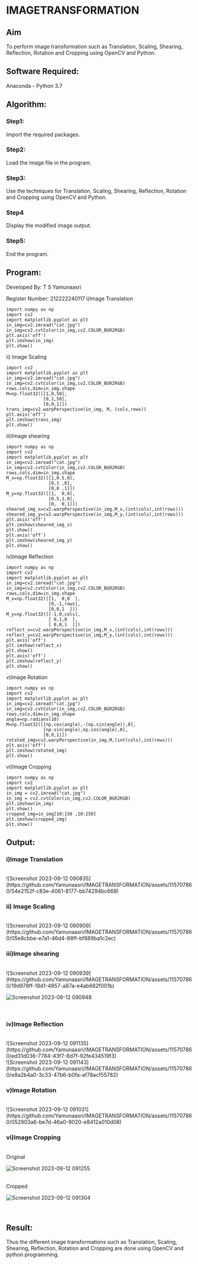 # IMAGETRANSFORMATION

## Aim
To perform image transformation such as Translation, Scaling, Shearing, Reflection, Rotation and Cropping using OpenCV and Python.

## Software Required:
Anaconda - Python 3.7

## Algorithm:
### Step1:
Import the required packages.

### Step2:
Load the image file in the program.

### Step3:
Use the techniques for Translation, Scaling, Shearing, Reflection, Rotation and Cropping using OpenCV and Python.

### Step4
Display the modified image output.

### Step5:
End the program.



## Program:

Developed By: T S Yamunaasri

Register Number: 212222240117
i)Image Translation
```
import numpy as np
import cv2
import matplotlib.pyplot as plt
in_img=cv2.imread("cat.jpg")
in_img=cv2.cvtColor(in_img,cv2.COLOR_BGR2RGB)
plt.axis('off')
plt.imshow(in_img)
plt.show()
```
ii) Image Scaling
```import numpy as np
import cv2
import matplotlib.pyplot as plt
in_img=cv2.imread("cat.jpg")
in_img=cv2.cvtColor(in_img,cv2.COLOR_BGR2RGB)
rows,cols,dim=in_img.shape
M=np.float32([[1,0,50],
              [0,1,50],
              [0,0,1]])
trans_img=cv2.warpPerspective(in_img, M, (cols,rows))
plt.axis('off')
plt.imshow(trans_img)
plt.show() 
```

iii)Image shearing

```
import numpy as np
import cv2
import matplotlib.pyplot as plt
in_img=cv2.imread("cat.jpg")
in_img=cv2.cvtColor(in_img,cv2.COLOR_BGR2RGB)
rows,cols,dim=in_img.shape
M_x=np.float32([[1,0.5,0],
                [0,1 ,0],
                [0,0 ,1]])
M_y=np.float32([[1,  0,0],
                [0.5,1,0],
                [0,  0,1]])
sheared_img_x=cv2.warpPerspective(in_img,M_x,(int(cols),int(rows)))
sheared_img_y=cv2.warpPerspective(in_img,M_y,(int(cols),int(rows)))
plt.axis('off')
plt.imshow(sheared_img_x)
plt.show()
plt.axis('off')
plt.imshow(sheared_img_y)
plt.show()
```

iv)Image Reflection
```
import numpy as np
import cv2
import matplotlib.pyplot as plt
in_img=cv2.imread("cat.jpg")
in_img=cv2.cvtColor(in_img,cv2.COLOR_BGR2RGB)
rows,cols,dim=in_img.shape
M_x=np.float32([[1,  0,0  ],
                [0,-1,rows],
                [0,0,1  ]])
M_y=np.float32([[-1,0,cols],
                [ 0,1,0  ],
                [ 0,0,1  ]])
reflect_x=cv2.warpPerspective(in_img,M_x,(int(cols),int(rows)))
reflect_y=cv2.warpPerspective(in_img,M_y,(int(cols),int(rows)))
plt.axis('off')
plt.imshow(reflect_x)
plt.show()
plt.axis('off')
plt.imshow(reflect_y)
plt.show()  
```


v)Image Rotation
```
import numpy as np
import cv2
import matplotlib.pyplot as plt
in_img=cv2.imread("cat.jpg")
in_img=cv2.cvtColor(in_img,cv2.COLOR_BGR2RGB)
rows,cols,dim=in_img.shape
angle=np.radians(10)
M=np.float32([[np.cos(angle),-(np.sin(angle)),0],
              [np.sin(angle),np.cos(angle),0],
              [0,0,1]])
rotated_img=cv2.warpPerspective(in_img,M,(int(cols),int(rows)))
plt.axis('off')
plt.imshow(rotated_img)
plt.show()  
```


vi)Image Cropping
```
import numpy as np
import cv2
import matplotlib.pyplot as plt
in_img = cv2.imread("cat.jpg")
in_img = cv2.cvtColor(in_img,cv2.COLOR_BGR2RGB)
plt.imshow(in_img)
plt.show()
cropped_img=in_img[10:150 ,10:250]
plt.imshow(cropped_img)
plt.show()
```
## Output:
### i)Image Translation
<br>
![Screenshot 2023-09-12 090835](https://github.com/Yamunaasri/IMAGETRANSFORMATION/assets/115707860/54e2152f-c83e-4061-8177-bb74294bc668)

<br>

### ii) Image Scaling
<br>
![Screenshot 2023-09-12 090909](https://github.com/Yamunaasri/IMAGETRANSFORMATION/assets/115707860/05e8cbbe-e7a1-46d4-88ff-bf889ba1c2ec)

<br>


### iii)Image shearing
<br>
![Screenshot 2023-09-12 090939](https://github.com/Yamunaasri/IMAGETRANSFORMATION/assets/115707860/19d978ff-18d1-4857-a87a-e4ab682f001b)

![Screenshot 2023-09-12 090948](https://github.com/Yamunaasri/IMAGETRANSFORMATION/assets/115707860/150c64c8-1e5b-4727-a027-faaf5cab7695)

<br>


### iv)Image Reflection
<br>
![Screenshot 2023-09-12 091135](https://github.com/Yamunaasri/IMAGETRANSFORMATION/assets/115707860/ed31d036-7784-43f7-8d7f-92fe434519f3)

<br>
![Screenshot 2023-09-12 091143](https://github.com/Yamunaasri/IMAGETRANSFORMATION/assets/115707860/e8a2b4a0-3c33-47b6-b0fa-af78acf55782)

<br>



### v)Image Rotation
<br>
![Screenshot 2023-09-12 091031](https://github.com/Yamunaasri/IMAGETRANSFORMATION/assets/115707860/052903a6-be7d-46a0-9020-e8412a010d08)

<br>



### vi)Image Cropping
<br>
Original

![Screenshot 2023-09-12 091255](https://github.com/Yamunaasri/IMAGETRANSFORMATION/assets/115707860/de164b31-dc93-488d-8a35-11012d93d2c1)

<br>
Cropped

![Screenshot 2023-09-12 091304](https://github.com/Yamunaasri/IMAGETRANSFORMATION/assets/115707860/0ecbcd91-559e-49e0-952e-a96fab56f2bf)

<br>




## Result: 

Thus the different image transformations such as Translation, Scaling, Shearing, Reflection, Rotation and Cropping are done using OpenCV and python programming.
